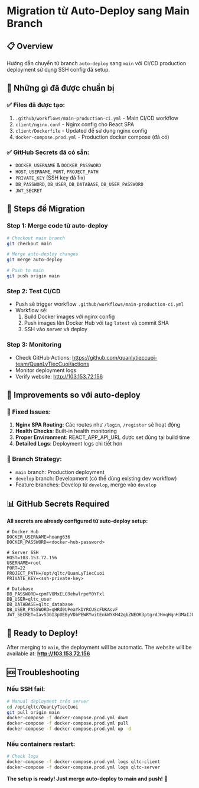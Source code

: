 # Migration từ Auto-Deploy sang Main Branch

## 📋 **Overview**

Hướng dẫn chuyển từ branch `auto-deploy` sang `main` với CI/CD production deployment sử dụng SSH config đã setup.

## 🎯 **Những gì đã được chuẩn bị**

### ✅ **Files đã được tạo:**
1. `.github/workflows/main-production-ci.yml` - Main CI/CD workflow
2. `client/nginx.conf` - Nginx config cho React SPA
3. `client/Dockerfile` - Updated để sử dụng nginx config
4. `docker-compose.prod.yml` - Production docker compose (đã có)

### ✅ **GitHub Secrets đã có sẵn:**
- `DOCKER_USERNAME` & `DOCKER_PASSWORD`
- `HOST`, `USERNAME`, `PORT`, `PROJECT_PATH`
- `PRIVATE_KEY` (SSH key đã fix)
- `DB_PASSWORD`, `DB_USER`, `DB_DATABASE`, `DB_USER_PASSWORD`
- `JWT_SECRET`

## 🚀 **Steps để Migration**

### **Step 1: Merge code từ auto-deploy**
```bash
# Checkout main branch
git checkout main

# Merge auto-deploy changes
git merge auto-deploy

# Push to main
git push origin main
```

### **Step 2: Test CI/CD**
- Push sẽ trigger workflow `.github/workflows/main-production-ci.yml`
- Workflow sẽ:
  1. Build Docker images với nginx config
  2. Push images lên Docker Hub với tag `latest` và commit SHA
  3. SSH vào server và deploy

### **Step 3: Monitoring**
- Check GitHub Actions: https://github.com/quanlytieccuoi-team/QuanLyTiecCuoi/actions
- Monitor deployment logs
- Verify website: http://103.153.72.156

## 🔧 **Improvements so với auto-deploy**

### **🎯 Fixed Issues:**
1. **Nginx SPA Routing**: Các routes như `/login`, `/register` sẽ hoạt động
2. **Health Checks**: Built-in health monitoring
3. **Proper Environment**: REACT_APP_API_URL được set đúng tại build time
4. **Detailed Logs**: Deployment logs chi tiết hơn

### **🔄 Branch Strategy:**
- `main` branch: Production deployment
- `develop` branch: Development (có thể dùng existing dev workflow)
- Feature branches: Develop từ `develop`, merge vào `develop`

## 📊 **GitHub Secrets Required**

**All secrets are already configured từ auto-deploy setup:**

```
# Docker Hub
DOCKER_USERNAME=hoang636
DOCKER_PASSWORD=<docker-hub-password>

# Server SSH
HOST=103.153.72.156
USERNAME=root
PORT=22
PROJECT_PATH=/opt/qltc/QuanLyTiecCuoi
PRIVATE_KEY=<ssh-private-key>

# Database
DB_PASSWORD=cpmFV0MxELG9ehwlrpeY0YFxl
DB_USER=qltc_user
DB_DATABASE=qltc_database
DB_USER_PASSWORD=qHRd0UPeaYkDYRCUScFUKAsvF
JWT_SECRET=IavS3GI3pUEByVDbPEWRYwitEnkWYXH42qbZNEOK3ptgrdJHnqHqnH3MaIJ8ZxHnsmcvjg
```

## 🎉 **Ready to Deploy!**

After merging to `main`, the deployment will be automatic. The website will be available at:
**http://103.153.72.156**

## 🆘 **Troubleshooting**

### **Nếu SSH fail:**
```bash
# Manual deployment trên server
cd /opt/qltc/QuanLyTiecCuoi
git pull origin main
docker-compose -f docker-compose.prod.yml down
docker-compose -f docker-compose.prod.yml pull
docker-compose -f docker-compose.prod.yml up -d
```

### **Nếu containers restart:**
```bash
# Check logs
docker-compose -f docker-compose.prod.yml logs qltc-client
docker-compose -f docker-compose.prod.yml logs qltc-server
```

**The setup is ready! Just merge auto-deploy to main and push!** 🚀 